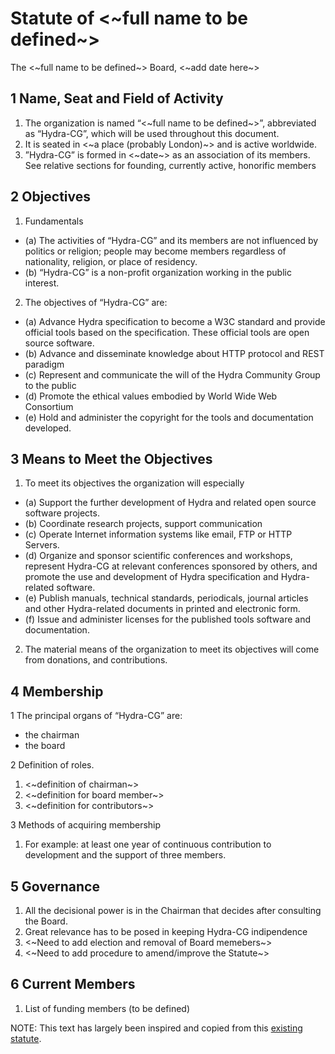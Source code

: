 # Statute of <~full name to be defined~>

The <~full name to be defined~> Board, <~add date here~>

## 1 Name, Seat and Field of Activity
1. The organization is named “<~full name to be defined~>”, abbreviated as “Hydra-CG”,
which will be used throughout this document.
2. It is seated in <~a place (probably London)~> and is active worldwide.
3. ”Hydra-CG” is formed in <~date~> as an association of its members.
See relative sections for founding, currently active, honorific members 

## 2 Objectives
1. Fundamentals
* (a) The activities of “Hydra-CG” and its members are not influenced by politics or religion;
people may become members regardless of nationality, religion, or place of residency.
* (b) “Hydra-CG” is a non-profit organization working in the public interest.

2. The objectives of “Hydra-CG” are:
* (a) Advance Hydra specification to become a W3C standard and provide official tools based on the specification.
These official tools are open source software.
* (b) Advance and disseminate knowledge about HTTP protocol and REST paradigm
* (c) Represent and communicate the will of the Hydra Community Group to the public
* (d) Promote the ethical values embodied by World Wide Web Consortium
* (e) Hold and administer the copyright for the tools and documentation developed.

## 3 Means to Meet the Objectives
1. To meet its objectives the organization will especially
* (a) Support the further development of Hydra and related open source software projects.
* (b) Coordinate research projects, support communication
* (c) Operate Internet information systems like email, FTP or HTTP Servers.
* (d) Organize and sponsor scientific conferences and workshops, represent Hydra-CG at relevant conferences sponsored
by others, and promote the use and development of Hydra specification and Hydra-related software.
* (e) Publish manuals, technical standards, periodicals, journal articles and other Hydra-related
documents in printed and electronic form.
* (f) Issue and administer licenses for the published tools software and documentation.
2. The material means of the organization to meet its objectives will come from donations, and contributions.

## 4 Membership
1 The principal organs of “Hydra-CG” are:

* the chairman
* the board

2 Definition of roles. 
1. <~definition of chairman~>
2. <~definition for board member~>
3. <~definition for contributors~>

3 Methods of acquiring membership
1. For example: at least one year of continuous contribution to development and the support of three members.

## 5 Governance
1. All the decisional power is in the Chairman that decides after consulting the Board.
2. Great relevance has to be posed in keeping Hydra-CG indipendence
3. <~Need to add election and removal of Board memebers~>
4. <~Need to add procedure to amend/improve the Statute~>


## 6 Current Members
1. List of funding members (to be defined)



NOTE: This text has largely been inspired and copied from this [existing statute](https://www.r-project.org/foundation/). 
